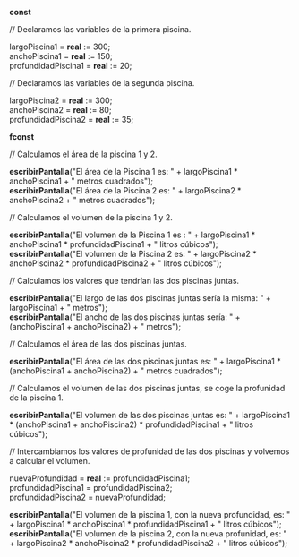 **const**

// Declaramos las variables de la primera piscina.

largoPiscina1 = **real** := 300;<br>
anchoPiscina1 = **real** := 150;<br>
profundidadPiscina1 = **real** := 20;

// Declaramos las variables de la segunda piscina.

largoPiscina2 = **real** := 300;<br>
anchoPiscina2 = **real** := 80;<br>
profundidadPiscina2 = **real** := 35;

**fconst**

// Calculamos el área de la piscina 1 y 2.

**escribirPantalla**("El área de la Piscina 1 es: " + largoPiscina1 * anchoPiscina1 + " metros cuadrados");<br>
**escribirPantalla**("El área de la Piscina 2 es: " + largoPiscina2 * anchoPiscina2 + " metros cuadrados");

// Calculamos el volumen de la piscina 1 y 2.

**escribirPantalla**("El volumen de la Piscina 1 es : " + largoPiscina1 * anchoPiscina1 * profundidadPiscina1 + " litros cúbicos");<br>
**escribirPantalla**("El volumen de la Piscina 2 es: " + largoPiscina2 * anchoPiscina2 * profundidadPiscina2 + " litros cúbicos");

// Calculamos los valores que tendrían las dos piscinas juntas.

**escribirPantalla**("El largo de las dos piscinas juntas sería la misma: " + largoPiscina1 + " metros");<br>
**escribirPantalla**("El ancho de las dos piscinas juntas sería: " + (anchoPiscina1 + anchoPiscina2) + " metros");

// Calculamos el área de las dos piscinas juntas.

**escribirPantalla**("El área de las dos piscinas juntas es: " + largoPiscina1 * (anchoPiscina1 + anchoPiscina2) + " metros cuadrados");

// Calculamos el volumen de las dos piscinas juntas, se coge la profunidad de la piscina 1.

**escribirPantalla**("El volumen de las dos piscinas juntas es: " + largoPiscina1 * (anchoPiscina1 + anchoPiscina2) * profundidadPiscina1 + " litros cúbicos");

// Intercambiamos los valores de profunidad de las dos piscinas y volvemos a calcular el volumen.

nuevaProfundidad = **real** := profundidadPiscina1;<br>
profundidadPiscina1 = profundidadPiscina2;<br>
profundidadPiscina2 = nuevaProfundidad;

**escribirPantalla**("El volumen de la piscina 1, con la nueva profundidad, es: " + largoPiscina1 * anchoPiscina1 * profundidadPiscina1 + " litros cúbicos");<br>
**escribirPantalla**("El volumen de la piscina 2, con la nueva profunidad, es: " + largoPiscina2 * anchoPiscina2 * profundidadPiscina2 + " litros cúbicos");